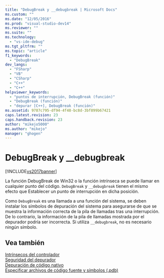 ```yaml
---
title: "DebugBreak y __debugbreak | Microsoft Docs"
ms.custom: ""
ms.date: "12/05/2016"
ms.prod: "visual-studio-dev14"
ms.reviewer: ""
ms.suite: ""
ms.technology: 
  - "vs-ide-debug"
ms.tgt_pltfrm: ""
ms.topic: "article"
f1_keywords: 
  - "DebugBreak"
dev_langs: 
  - "FSharp"
  - "VB"
  - "CSharp"
  - "C++"
  - "C++"
helpviewer_keywords: 
  - "puntos de interrupción, DebugBreak (función)"
  - "DebugBreak (función)"
  - "depurar [C++], DebugBreak (función)"
ms.assetid: 9787c795-df94-4f48-bc8d-3bf899b67421
caps.latest.revision: 23
caps.handback.revision: 23
author: "mikejo5000"
ms.author: "mikejo"
manager: "ghogen"
---
```

# DebugBreak y __debugbreak
[!INCLUDE[vs2017banner](../code-quality/includes/vs2017banner.md)]

La función DebugBreak de Win32 o la función [](/visual-cpp/intrinsics/debugbreak) intrínseca se puede llamar en cualquier punto del código.  `DebugBreak` y `__debugbreak` tienen el mismo efecto que Establecer un punto de interrupción en dicha posición.  
  
 Como `DebugBreak` es una llamada a una función del sistema, se deben instalar los símbolos de depuración del sistema para asegurarse de que se muestra la información correcta de la pila de llamadas tras una interrupción.  De lo contrario, la información de la pila de llamadas mostrada por el depurador podría ser incorrecta.  Si utiliza `__debugbreak`, no es necesario ningún símbolo.  
  
## Vea también  
 [Intrínsecos del controlador](/visual-cpp/intrinsics/compiler-intrinsics)   
 [Seguridad del depurador](../debugger/debugger-security.md)   
 [Depuración de código nativo](../debugger/debugging-native-code.md)   
 [Especificar archivos de código fuente y símbolos \(.pdb\)](../debugger/specify-symbol-dot-pdb-and-source-files-in-the-visual-studio-debugger.md)